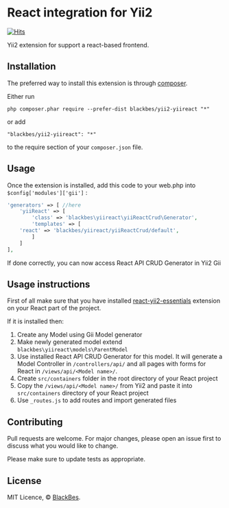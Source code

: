 React integration for Yii2
===================

[![Hits](https://hits.seeyoufarm.com/api/count/incr/badge.svg?url=https%3A%2F%2Fgithub.com%2FBlackBes%2Fyii2-yiireact&count_bg=%2379C83D&title_bg=%23555555&icon=php.svg&icon_color=%236B7DB0&title=hits&edge_flat=false)](https://hits.seeyoufarm.com)

Yii2 extension for support a react-based frontend.

Installation
------------

The preferred way to install this extension is through [composer](http://getcomposer.org/download/).

Either run

```
php composer.phar require --prefer-dist blackbes/yii2-yiireact "*"
```

or add

```
"blackbes/yii2-yiireact": "*"
```

to the require section of your `composer.json` file.


Usage
-----

Once the extension is installed, add this code to your web.php into `$config['modules']['gii']` :

```php
'generators' => [ //here
    'yiiReact' => [
        'class' => 'blackbes\yiireact\yiiReactCrud\Generator',
        'templates' => [
    'react' => 'blackbes/yiireact/yiiReactCrud/default',
        ]
    ]
],
```
If done correctly, you can now access React API CRUD Generator in Yii2 Gii

Usage instructions
----
First of all make sure that you have installed [react-yii2-essentials](https://github.com/BlackBes/react-yii2-essentials) extension on your React part of the project.

If it is installed then:

1) Create any Model using Gii Model generator
2) Make newly generated model extend `blackbes\yiireact\models\ParentModel`
3) Use installed React API CRUD Generator for this model. It will generate a Model Controller in `/controllers/api/`
and all pages with forms for React in `/views/api/<Model name>/`.
4) Create `src/containers` folder in the root directory of your React project
5) Copy the `/views/api/<Model name>/` from Yii2 and paste it into `src/containers` directory of your React
project
6) Use `_routes.js` to add routes and import generated files

## Contributing
Pull requests are welcome. For major changes, please open an issue first to discuss what you would like to change.

Please make sure to update tests as appropriate.

License
-------
MIT Licence, © [BlackBes](https://github.com/BlackBes).